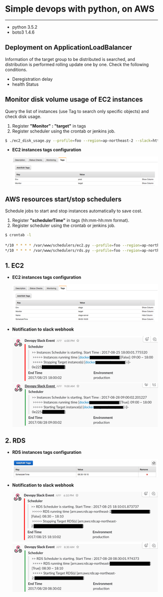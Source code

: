 # Simple devops with python, on AWS
-----

* python 3.5.2
* boto3 1.4.6

Deployment on ApplicationLoadBalancer
-------------

Information of the target group to be distributed is searched, and distribution is performed rolling update one by one.
Check the following conditions.

* Deregistration delay
* health Status


Monitor disk volume usage of EC2 instances
-------------

Query the list of instances (use Tag to search only specific objects) and check disk usage.

1. Register **"Monitor" : "target"** in tags
2. Register scheduler using the crontab or jenkins job.

```bash
$ ./ec2_disk_usage.py --profile=foo --region=ap-northeast-2 --slack=https://..../xxx/yyy/zzz --pem=~/.ssh/foo.pem
```

* **EC2 instances tags configuration**

	![Tags monitor target instance](img/tags_monitor_ec2_disk_usage.png)


AWS resources start/stop schedulers
-------------

Schedule jobs to start and stop instances automatically to save cost.

1. Register **"schedulerTime"** in tags (hh:mm-hh:mm format).
2. Register scheduler using the crontab or jenkins job.

```bash
$ crontab -l

*/10 * * * * /var/www/schedulers/ec2.py --profile=foo --region=ap-northeast-2 --slack=https://hooks.slack.com/services/xxx/yyy
*/10 * * * * /var/www/schedulers/rds.py --profile=foo --region=ap-northeast-2 --slack=https://hooks.slack.com/services/xxx/yyy
```

## 1. EC2

* **EC2 instances tags configuration**

	![Tags schedulder target ec2](img/tags_scheduler_ec2.png)

* **Notification to slack webhook**
	
	![slack alarm-schedulder ec2 stop](img/scheduler_ec2_stop.png)
	![slack alarm-schedulder ec2 start](img/scheduler_ec2_start.png)

## 2. RDS

* **RDS instances tags configuration**

	![Tags schedulder target rds](img/tags_scheduler_rds.png)

* **Notification to slack webhook**
	
	![slack alarm-schedulder rds stop](img/scheduler_rds_stop.png)
	![slack alarm-schedulder rds start](img/scheduler_rds_start.png)